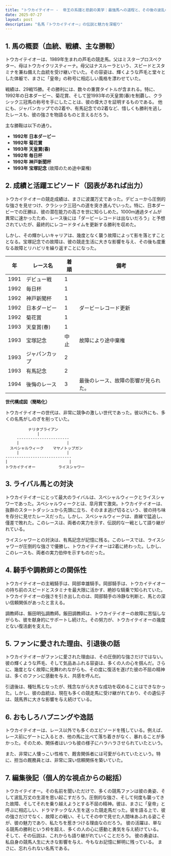 ```yaml
---
title: "トウカイテイオー -  帝王の系譜と悲劇の美学：最強馬への道程と、その後の波乱の人生"
date: 2025-07-27
layout: post
description: "名馬『トウカイテイオー』の伝説と魅力を深堀り"
---
```


## 1. 馬の概要（血統、戦績、主な勝鞍）

トウカイテイオーは、1989年生まれの芦毛の競走馬。父はミスタープロスペクター、母はトウカイクリスティーナ。母父はナスルーラという、スピードとスタミナを兼ね備えた血統を受け継いでいた。その容姿は、輝くような芦毛と堂々とした体躯で、まさに「皇帝」の称号に相応しい風格を漂わせていた。

戦績は、29戦15勝。その勝利には、数々の重賞タイトルが含まれる。特に、1992年の日本ダービー、菊花賞、そして翌1993年の天皇賞(春)を制覇し、クラシック三冠馬の称号を手にしたことは、彼の偉大さを証明するものである。  他にも、ジャパンカップでの2着や、有馬記念での2着など、惜しくも勝利を逃したレースも、彼の強さを物語るものと言えるだろう。

主な勝鞍は以下の通り。

* **1992年 日本ダービー**
* **1992年 菊花賞**
* **1993年 天皇賞(春)**
* **1992年 毎日杯**
* **1992年 神戸新聞杯**
* **1993年  宝塚記念** (故障のため途中棄権)


## 2. 成績と活躍エピソード（図表があれば出力）

トウカイテイオーの競走成績は、まさに波瀾万丈であった。デビューから圧倒的な強さを見せつけ、クラシック三冠への道を突き進んでいった。特に、日本ダービーでの圧勝は、彼の潜在能力の高さを世に知らしめた。1000m通過タイムが異常に速かったため、レース後には「ダービーレコードは出ないだろう」と予想されていたが、最終的にレコードタイムを更新する勝利を収めた。

しかし、その輝かしいキャリアは、幾度となく襲う故障によって影を落とすこととなる。宝塚記念での故障は、彼の競走生活に大きな影響を与え、その後も度重なる故障とリハビリを繰り返すことになった。

| 年 | レース名          | 着順 | 備考                                   |
|---|-----------------|-----|----------------------------------------|
| 1991 | デビュー戦        | 1   |                                        |
| 1992 | 毎日杯            | 1   |                                        |
| 1992 | 神戸新聞杯        | 1   |                                        |
| 1992 | 日本ダービー        | 1   | ダービーレコード更新                     |
| 1992 | 菊花賞            | 1   |                                        |
| 1993 | 天皇賞(春)        | 1   |                                        |
| 1993 | 宝塚記念          | 中止 | 故障により途中棄権                     |
| 1993 | ジャパンカップ     | 2   |                                        |
| 1993 | 有馬記念          | 2   |                                        |
| 1994 | 後悔のレース     | 3   | 最後のレース、故障の影響が見られた。       |


**世代構成図（簡略化）**

トウカイテイオーの世代は、非常に競争の激しい世代であった。彼以外にも、多くの名馬がしのぎを削っていた。

```
          ナリタブライアン
              |
     -----------------------
     |                     |
  スペシャルウィーク    マヤノトップガン
     |                     |
-----------------------------
|                           |
トウカイテイオー          ライスシャワー
```


## 3. ライバル馬との対決

トウカイテイオーにとって最大のライバルは、スペシャルウィークとライスシャワーであった。スペシャルウィークとは、皐月賞で激突。トウカイテイオーは、抜群のスタートダッシュから先頭に立ち、そのまま逃げ切るという、彼の持ち味を存分に見せたレースだった。しかし、スペシャルウィークは、直線で猛追し、僅差で敗れた。このレースは、両者の実力を示す、伝説的な一戦として語り継がれている。

ライスシャワーとの対決は、有馬記念が記憶に残る。このレースでは、ライスシャワーが圧倒的な強さで優勝し、トウカイテイオーは2着に終わった。しかし、このレースも、両者の実力伯仲を示すものだった。


## 4. 騎手や調教師との関係性

トウカイテイオーの主戦騎手は、岡部幸雄騎手。岡部騎手は、トウカイテイオーの持ち前のスピードとスタミナを最大限に活かす、絶妙な騎乗で知られていた。トウカイテイオーの強さを引き出したのは、岡部騎手の冷静な判断と、馬との深い信頼関係があったと言える。

調教師は、飯田明弘調教師。飯田調教師は、トウカイテイオーの故障に苦悩しながらも、彼を献身的にサポートし続けた。その努力が、トウカイテイオーの幾度とない復活劇を支えた。


## 5. ファンに愛された理由、引退後の話

トウカイテイオーがファンに愛された理由は、その圧倒的な強さだけではない。彼の輝くような芦毛、そして気品あふれる容姿は、多くの人の心を掴んだ。さらに、幾度となく故障に見舞われながらも、その度に復活を遂げた彼の不屈の精神は、多くのファンに感動を与え、共感を呼んだ。

引退後は、種牡馬となったが、残念ながら大きな成功を収めることはできなかった。しかし、彼の血統は、現在も多くの競走馬に受け継がれており、その遺伝子は、競馬界に大きな影響を与え続けている。


## 6. おもしろハプニングや逸話

トウカイテイオーは、レース以外でも多くのエピソードを残している。例えば、レース前にゲートに入るとき、他の馬に比べて落ち着きがなく、暴れることが多かった。そのため、関係者はいつも彼の様子にハラハラさせられていたという。

また、非常に人懐っこい性格で、厩舎関係者には可愛がられていたという。特に、担当の厩務員とは、非常に深い信頼関係を築いていた。


## 7. 編集後記（個人的な視点からの総括）

トウカイテイオー。その名前を聞いただけで、多くの競馬ファンは彼の勇姿、そして波乱万丈の生涯を思い起こすだろう。圧倒的な強さ、そして何度も襲ってきた故障、そしてそれを乗り越えようとする不屈の精神。彼は、まさに「皇帝」と呼ぶに相応しい、ドラマチックな人生を送った競走馬だった。彼を語る上で、彼の強さだけでなく、故障との戦い、そしてその中で見せた人間味あふれる姿こそが、彼の魅力であり、私たちを惹きつける理由なのだろう。  彼の活躍は、単なる競馬の勝利という枠を超え、多くの人の心に感動と勇気を与え続けている。  そして、その伝説は、これからも語り継がれていくことだろう。  彼の勇姿は、私自身の競馬人生に大きな影響を与え、今もなお記憶に鮮明に残っている。  まさに、忘れられない名馬である。
